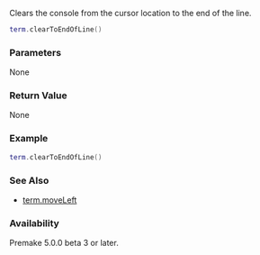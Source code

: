 Clears the console from the cursor location to the end of the line.

```lua
term.clearToEndOfLine()
```

### Parameters ###
None

### Return Value ###
None

### Example ###
``` lua
term.clearToEndOfLine()
```

### See Also ###
* [term.moveLeft](term.moveLeft.md)

### Availability ###

Premake 5.0.0 beta 3 or later.

